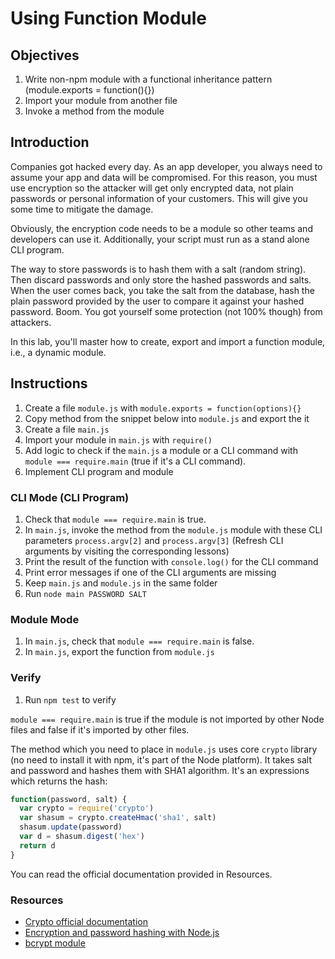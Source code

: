 # Using Function Module

## Objectives

1. Write non-npm module with a functional inheritance pattern (module.exports = function(){})
1. Import your module from another file
1. Invoke a method from the module

## Introduction

Companies got hacked every day. As an app developer, you always need to assume your app and data will be compromised. For this reason, you must use encryption so the attacker will get only encrypted data, not plain passwords or personal information of your customers. This will give you some time to mitigate the damage.

Obviously, the encryption code needs to be a module so other teams and developers can use it. Additionally, your script must run as a stand alone CLI program.

The way to store passwords is to hash them with a salt (random string). Then discard passwords and only store the hashed passwords and salts. When the user comes back, you take the salt from the database, hash the plain password provided by the user to compare it against your hashed password. Boom. You got yourself some protection (not 100% though) from attackers.

In this lab, you'll master how to create, export and import a function module, i.e., a dynamic module.

## Instructions

1. Create a file `module.js` with `module.exports = function(options){}`
1. Copy method from the snippet below into `module.js` and export the it
1. Create a file `main.js`
1. Import your module in `main.js` with `require()`
1. Add logic to check if the `main.js` a module or a CLI command with `module === require.main` (true if it's a CLI command).
1. Implement CLI program and module

### CLI Mode (CLI Program)

1. Check that `module === require.main` is true.
1. In `main.js`, invoke the method from the `module.js` module with these CLI parameters `process.argv[2]` and `process.argv[3]` (Refresh CLI arguments by visiting the corresponding lessons)
1. Print the result of the function with `console.log()` for the CLI command
1. Print error messages if one of the CLI arguments are missing
1. Keep `main.js` and `module.js` in the same folder
1. Run `node main PASSWORD SALT`

### Module Mode

1. In `main.js`, check that `module === require.main` is false.
1. In `main.js`, export the function from `module.js`

### Verify

1. Run `npm test` to verify

`module === require.main` is true if the module is not imported by other Node files and false if it's imported by other files.

The method which you need to place in `module.js` uses core `crypto` library (no need to install it with npm, it's part of the Node platform). It takes salt and password and hashes them with SHA1 algorithm. It's an expressions which returns the hash:


```js
function(password, salt) {
  var crypto = require('crypto')
  var shasum = crypto.createHmac('sha1', salt)
  shasum.update(password)
  var d = shasum.digest('hex')
  return d
}
```

You can read the official documentation provided in Resources.

### Resources

* [Crypto official documentation](https://nodejs.org/docs/v0.6.18/api/crypto.html#crypto_crypto)
* [Encryption and password hashing with Node.js](https://masteringmean.com/lessons/46-Encryption-and-password-hashing-with-Nodejs)
* [bcrypt module](https://github.com/ncb000gt/node.bcrypt.js)
